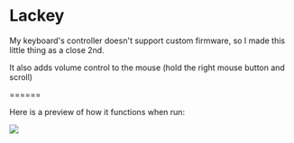 Lackey
======

My keyboard's controller doesn't support custom firmware, so I made this little thing as a close 2nd.

It also adds volume control to the mouse (hold the right mouse button and scroll)

======

Here is a preview of how it functions when run:

![](http://i.imgur.com/nHuEs0c.png)
